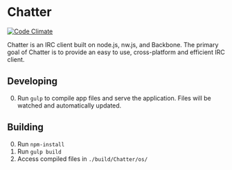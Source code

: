 # Chatter

[![Code Climate](https://codeclimate.com/github/Jake0oo0/chatter/badges/gpa.svg)](https://codeclimate.com/github/Jake0oo0/chatter)

Chatter is an IRC client built on node.js, nw.js, and Backbone. The primary goal of Chatter is to provide an easy to use, cross-platform and efficient IRC client. 

## Developing
0. Run ```gulp``` to compile app files and serve the application. Files will be watched and automatically updated.

## Building
0. Run ```npm-install```
0. Run ```gulp build```
0. Access compiled files in ```./build/Chatter/os/```